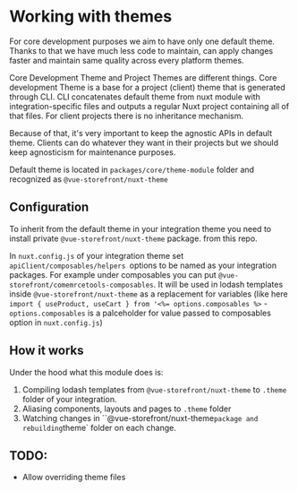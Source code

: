 # Working with themes

For core development purposes we aim to have only one default theme. Thanks to that we have much less code to maintain, can apply changes faster and maintain same quality across every platform themes.

Core Development Theme and Project Themes are different things. Core development Theme is a base for a project (client) theme that is generated through CLI. CLI concatenates default theme from nuxt module with integration-specific files and outputs a regular Nuxt project containing all of that files. For client projects there is no inheritance mechanism.

Because of that, it's very important to keep the agnostic APIs in default theme. Clients can do whatever they want in their projects but we should keep agnosticism for maintenance purposes.

Default theme is located in `packages/core/theme-module` folder and recognized as `@vue-storefront/nuxt-theme`

## Configuration

To inherit from the default theme in your integration theme you need to install private `@vue-storefront/nuxt-theme` package. from this repo.

In `nuxt.config.js` of your integration theme set `apiClient/composables/helpers `options to be named as your integration packages. For example under composables you can put `@vue-storefront/comemrcetools-composables`. It will be used in lodash templates inside `@vue-storefront/nuxt-theme` as a replacement for variables (like here `import { useProduct, useCart } from '<%= options.composables %>` - `options.composables` is a palceholder for value passed to composables option in `nuxt.config.js`)

## How it works

Under the hood what this module does is:

1. Compiling lodash templates from `@vue-storefront/nuxt-theme` to `.theme` folder of your integration.
2. Aliasing components, layouts and pages to `.theme` folder
3. Watching changes in ``@vue-storefront/nuxt-theme` package and rebuilding `theme` folder on each change.

## TODO:

- Allow overriding theme files
